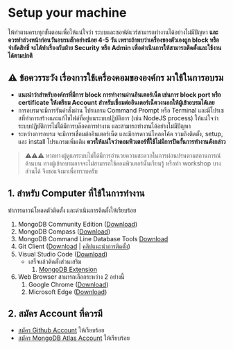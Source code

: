 
# Setup your machine 


ให้ทำตามครบทุกขั้นตอนเพื่อให้แน่ใจว่า ระบบและซอฟต์แวร์สามารถทำงานได้อย่างไม่มีปัญหา **และควรทำล่วงหน้าก่อนวันอบรมสักอย่างน้อย 4-5 วัน เพราะถ้าพบว่าเครื่องของตัวเองถูก block หรือจำกัดสิทธิ์ จะได้ทำเรื่องกับฝ่าย Security หรือ Admin เพื่อดำเนินการให้สามารถติดตั้งและใช้งานได้ตามปกติ**

## ⚠️ ข้อควรระวัง เรื่องการใช้เครื่องคอมขององค์กร มาใช้ในการอบรม

- **แนะนำว่าสำหรับองค์กรที่มีการ block การทำงานผ่านอินเตอร์เน็ต เช่นการ block port หรือ certificate ให้เตรียม Account สำหรับเชื่อมต่ออินเตอร์เน็ตวงนอกให้ผู้เข้าอบรมได้เลย**
- การอบรมจะมีการรันคำสั่งผ่าน โปรแกรม Command Prompt หรือ Terminal และมีโปรเซสที่ทำการสร้างและแก้ไขไฟล์ที่อยู่บนระบบปฏิบัติการ (เช่น NodeJS process) ให้แน่ใจว่าระบบปฏิบัติการไม่ได้มีการบล๊อคการทำงาน และสามารถทำงานได้อย่างไม่มีปัญหา
- ระหว่างการอบรม จะมีการเชื่อมต่ออินเตอร์เน็ต และมีการดาวน์โหลดโค้ด รวมถึงติดตั้ง, setup, และ install โปรแกรมเพิ่มเติม **ควรให้แน่ใจว่าคอมพิวเตอร์ทีี่ใช้ไม่มีการปิดกั้นการทำงานดังกล่าว**

> ⚠️⚠️⚠️ หากทางผู้ดูแลระบบไม่ได้มีการอำนวยความสะดวกในการผ่อนปรนตามสถานการณ์ด้านบน ทางผู้เข้าอบรมอาจจะไม่สามารถใช้คอมพิวเตอร์นั้นเรียนรู้ หรือทำ workshop บางส่วนได้ จึงขอแจ้งมาเพื่อทราบครับ

## 1. สำหรับ Computer ที่ใช้ในการทำงาน

ทำการดาวน์โหลดตัวติดตั้ง และดำเนินการติดตั้งให้เรียบร้อย

1. MongoDB Community Edition ([Download](https://www.mongodb.com/try/download/community))
2. MongoDB Compass ([Download](https://www.mongodb.com/try/download/compass))
3. MongoDB Command Line Database Tools [Download](https://www.mongodb.com/try/download/database-tools)
4. Git Client ([Download](http://git-scm.com/download/) | [คลิปแนะนำการติดตั้ง](https://www.youtube.com/watch?v=fPOoIZbDKmE))
5. Visual Studio Code ([Download](https://code.visualstudio.com/))
   - เสร็จแล้วติดตั้งส่วนเสริม 
     1. [MongoDB Extension](https://marketplace.visualstudio.com/items?itemName=mongodb.mongodb-vscode)
6. Web Browser สามารถเลือกระหว่าง 2 อย่างนี้ 
   1. Google Chrome ([Download](https://www.google.com/chrome/))
   2. Microsoft Edge ([Download](https://www.microsoft.com/en-us/edge/download))

## 2. สมัคร Account ที่ควรมี

- [สมัคร Github Account](https://github.com/signup) ให้เรียบร้อย
- [สมัคร MongoDB Atlas Account](https://www.mongodb.com/cloud/atlas/register) ให้เรียบร้อย
